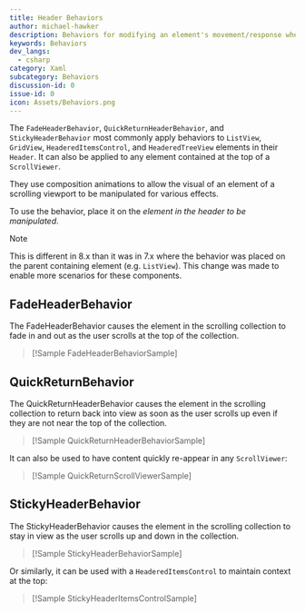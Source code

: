 ```yaml
---
title: Header Behaviors
author: michael-hawker
description: Behaviors for modifying an element's movement/response when scrolling within a ScrollViewer.
keywords: Behaviors
dev_langs:
  - csharp
category: Xaml
subcategory: Behaviors
discussion-id: 0
issue-id: 0
icon: Assets/Behaviors.png
---
```


The `FadeHeaderBehavior`, `QuickReturnHeaderBehavior`, and `StickyHeaderBehavior` most commonly apply behaviors to `ListView`, `GridView`, `HeaderedItemsControl`, and `HeaderedTreeView` elements in their `Header`. It can also be applied to any element contained at the top of a `ScrollViewer`.

They use composition animations to allow the visual of an element of a scrolling viewport to be manipulated for various effects.

To use the behavior, place it on the _element in the header to be manipulated_.

> [!NOTE]
> This is different in 8.x than it was in 7.x where the behavior was placed on the parent containing element (e.g. `ListView`).
> This change was made to enable more scenarios for these components.

## FadeHeaderBehavior

The FadeHeaderBehavior causes the element in the scrolling collection to fade in and out as the user scrolls at the top of the collection.

> [!Sample FadeHeaderBehaviorSample]

## QuickReturnBehavior

The QuickReturnHeaderBehavior causes the element in the scrolling collection to return back into view as soon as the user scrolls up even if they are not near the top of the collection.

> [!Sample QuickReturnHeaderBehaviorSample]

It can also be used to have content quickly re-appear in any `ScrollViewer`:

> [!Sample QuickReturnScrollViewerSample]

## StickyHeaderBehavior

The StickyHeaderBehavior causes the element in the scrolling collection to stay in view as the user scrolls up and down in the collection.

> [!Sample StickyHeaderBehaviorSample]

Or similarly, it can be used with a `HeaderedItemsControl` to maintain context at the top:

> [!Sample StickyHeaderItemsControlSample]
